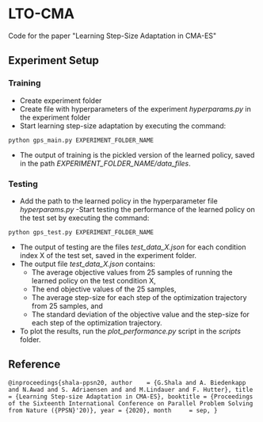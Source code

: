 # LTO-CMA
Code for the paper "Learning Step-Size Adaptation in CMA-ES"
## Experiment Setup
### Training
- Create experiment folder
- Create file with hyperparameters of the experiment *hyperparams.py* in the experiment folder
- Start learning step-size adaptation by executing the command:
```
python gps_main.py EXPERIMENT_FOLDER_NAME
```
- The output of training is the pickled version of the learned policy, saved in the path *EXPERIMENT_FOLDER_NAME/data_files*.
### Testing
- Add the path to the learned policy in the hyperparameter file *hyperparams.py*
-Start testing the performance of the learned policy on the test set by executing the command:
```
python gps_test.py EXPERIMENT_FOLDER_NAME
```
- The output of testing are the files *test_data_X.json* for each condition index X of the test set, saved in the experiment folder.
- The output file *test_data_X.json* contains:
  - The average objective values from 25 samples of running the learned policy on the test condition X,
  - The end objective values of the 25 samples,
  - The average step-size for each step of the optimization trajectory from 25 samples, and 
  - The standard deviation of the objective value and the step-size for each step of the optimization trajectory.
- To plot the results, run the *plot_performance.py* script in the *scripts* folder.
## Reference
``
@inproceedings{shala-ppsn20,
  author    = {G.Shala and A. Biedenkapp and N.Awad and S. Adriaensen and and M.Lindauer and F. Hutter},
  title     = {Learning Step-size Adaptation in CMA-ES},
  booktitle = {Proceedings of the Sixteenth International Conference on Parallel Problem Solving from Nature ({PPSN}'20)},
  year = {2020},
  month     = sep,
}
``
